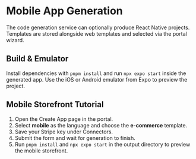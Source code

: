 # Mobile App Generation

The code generation service can optionally produce React Native projects. Templates are stored alongside web templates and selected via the portal wizard.

## Build & Emulator

Install dependencies with `pnpm install` and run `npx expo start` inside the generated app. Use the iOS or Android emulator from Expo to preview the project.

## Mobile Storefront Tutorial

1. Open the Create App page in the portal.
2. Select **mobile** as the language and choose the **e-commerce** template.
3. Save your Stripe key under Connectors.
4. Submit the form and wait for generation to finish.
5. Run `pnpm install` and `npx expo start` in the output directory to preview the mobile storefront.
